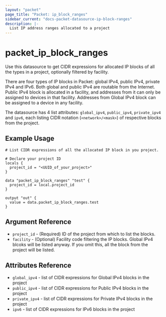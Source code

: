 ```yaml
---
layout: "packet"
page_title: "Packet: ip_block_ranges"
sidebar_current: "docs-packet-datasource-ip-block-ranges"
description: |-
  List IP address ranges allocated to a project
---
```


# packet\_ip\_block\_ranges

Use this datasource to get CIDR expressions for allocated IP blocks of all the types in a project, optionally filtered by facility.

There are four types of IP blocks in Packet: global IPv4, public IPv4, private IPv4 and IPv6. Both global and public IPv4 are routable from the Internet. Public IPv4 block is allocated in a facility, and addresses from it can only be assigned to devices in that facility. Addresses from Global IPv4 block can be assigned to a device in any facility.

The datasource has 4 list attributes: `global_ipv4`, `public_ipv4`, `private_ipv4` and `ipv6`, each listing CIDR notation (`<network>/<mask>`) of respective blocks from the project.

## Example Usage

```hcl
# List CIDR expressions of all the allocated IP block in you project.

# Declare your project ID
locals {
  project_id = "<UUID_of_your_project>"
}

data "packet_ip_block_ranges" "test" {
  project_id = local.project_id
}

output "out" {
  value = data.packet_ip_block_ranges.test
}
```

## Argument Reference

 * `project_id` - (Required) ID of the project from which to list the blocks. 
 * `facility` - (Optional) Facility code filtering the IP blocks. Global IPv4 blcoks will be listed anyway. If you omit this, all the block from the project will be listed.

## Attributes Reference

 * `global_ipv4` - list of CIDR expressions for Global IPv4 blocks in the project
 * `public_ipv4` - list of CIDR expressions for Public IPv4 blocks in the project
 * `private_ipv4` - list of CIDR expressions for Private IPv4 blocks in the project
 * `ipv6` - list of CIDR expressions for IPv6 blocks in the project

